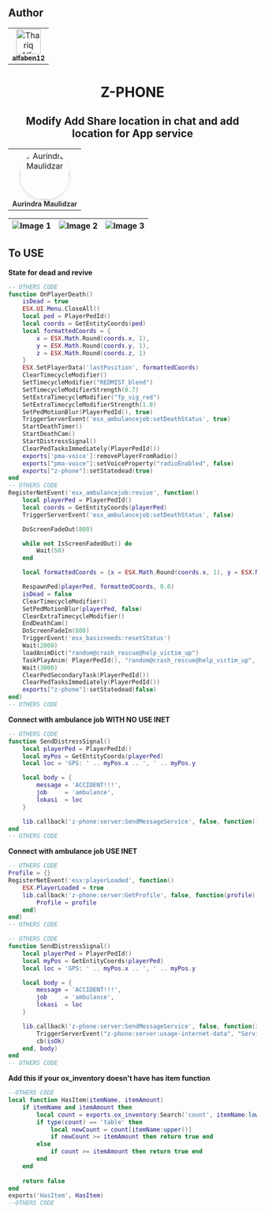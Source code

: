 ## Author

<table>
   <tbody>
      <tr>
         <td align="center" valign="top">
            <a href="https://github.com/alfaben12"
                style="text-decoration: none;"
               ><img
               src="https://avatars.githubusercontent.com/u/20008086?v=4"
               width="50px"
               alt="Thariq Alfa"
               /><br /><sub><b>alfaben12</b></sub></a>
         </td>
      </tr>
   </tbody>
</table>

<h1 align="center">Z-PHONE</h1>
<h2 align="center">Modify Add Share location in chat and add location for App service</h2>

<table align="center">
   <tbody>
      <tr>
         <td align="center" valign="top">
            <a href="https://github.com/ahruwet" style="text-decoration: none;">
               <img
                  src="https://avatars.githubusercontent.com/u/85060725?v=4"
                  width="100px"
                  style="border-radius: 50%; box-shadow: 0px 4px 6px rgba(0, 0, 0, 0.1);"
                  alt="Aurindra Maulidzar"
               />
               <br />
               <sub>
                  <b style="font-size: 14px; color: #333;">Aurindra Maulidzar</b>
               </sub>
            </a>
         </td>
      </tr>
   </tbody>
</table>

<div align="center">

| ![Image 1](https://i.imgur.com/eYiHbSS.png) | ![Image 2](https://i.imgur.com/bKkunQY.png) | ![Image 3](https://i.imgur.com/EbK3Vsf.png) |
|-------------------------------------------|-------------------------------------------|-------------------------------------------|

</div>


## To USE

**State for dead and revive**
```lua
-- OTHERS CODE
function OnPlayerDeath()
    isDead = true
    ESX.UI.Menu.CloseAll()
    local ped = PlayerPedId()
    local coords = GetEntityCoords(ped)
    local formattedCoords = {
        x = ESX.Math.Round(coords.x, 1),
        y = ESX.Math.Round(coords.y, 1),
        z = ESX.Math.Round(coords.z, 1)
    }
    ESX.SetPlayerData('lastPosition', formattedCoords)
    ClearTimecycleModifier()
    SetTimecycleModifier("REDMIST_blend")
    SetTimecycleModifierStrength(0.7)
    SetExtraTimecycleModifier("fp_vig_red")
    SetExtraTimecycleModifierStrength(1.0)
    SetPedMotionBlur(PlayerPedId(), true)
    TriggerServerEvent('esx_ambulancejob:setDeathStatus', true)
    StartDeathTimer()
    StartDeathCam()
    StartDistressSignal()
    ClearPedTasksImmediately(PlayerPedId())
    exports['pma-voice']:removePlayerFromRadio()
    exports["pma-voice"]:setVoiceProperty("radioEnabled", false)
    exports["z-phone"]:setStatedead(true)
end
-- OTHERS CODE
RegisterNetEvent('esx_ambulancejob:revive', function()
    local playerPed = PlayerPedId()
    local coords = GetEntityCoords(playerPed)
    TriggerServerEvent('esx_ambulancejob:setDeathStatus', false)

    DoScreenFadeOut(800)

    while not IsScreenFadedOut() do
        Wait(50)
    end

    local formattedCoords = {x = ESX.Math.Round(coords.x, 1), y = ESX.Math.Round(coords.y, 1), z = ESX.Math.Round(coords.z, 1)}

    RespawnPed(playerPed, formattedCoords, 0.0)
    isDead = false
    ClearTimecycleModifier()
    SetPedMotionBlur(playerPed, false)
    ClearExtraTimecycleModifier()
    EndDeathCam()
    DoScreenFadeIn(800)
    TriggerEvent('esx_basicneeds:resetStatus')
    Wait(2000)
    loadAnimDict("random@crash_rescue@help_victim_up") 
    TaskPlayAnim( PlayerPedId(), "random@crash_rescue@help_victim_up", "helping_victim_to_feet_victim", 8.0, 1.0, -1, 49, 0, 0, 0, 0 )
    Wait(3000)
    ClearPedSecondaryTask(PlayerPedId())
    ClearPedTasksImmediately(PlayerPedId())
    exports["z-phone"]:setStatedead(false)
end)
-- OTHERS CODE
```

**Connect with ambulance job WITH NO USE INET**

```lua
-- OTHERS CODE
function SendDistressSignal()
	local playerPed = PlayerPedId()
    local myPos = GetEntityCoords(playerPed)
    local loc = 'GPS: ' .. myPos.x .. ', ' .. myPos.y

    local body = {
        message = 'ACCIDENT!!!',
        job     = 'ambulance',
        lokasi  = loc
    }

    lib.callback('z-phone:server:SendMessageService', false, function() end, body)
end
-- OTHERS CODE
```

**Connect with ambulance job USE INET**

```lua
-- OTHERS CODE
Profile = {}
RegisterNetEvent('esx:playerLoaded', function()
    ESX.PlayerLoaded = true
    lib.callback('z-phone:server:GetProfile', false, function(profile)
        Profile = profile
    end)
end)
-- OTHERS CODE

-- OTHERS CODE
function SendDistressSignal()
	local playerPed = PlayerPedId()
    local myPos = GetEntityCoords(playerPed)
    local loc = 'GPS: ' .. myPos.x .. ', ' .. myPos.y

    local body = {
        message = 'ACCIDENT!!!',
        job     = 'ambulance',
        lokasi  = loc
    }

    lib.callback('z-phone:server:SendMessageService', false, function(isOk)
        TriggerServerEvent("z-phone:server:usage-internet-data", "Services", math.random(5000, 10000))
        cb(isOk)
    end, body)
end
-- OTHERS CODE
```

**Add this if your ox_inventory doesn't have has item function**
```lua
--OTHERS CODE
local function HasItem(itemName, itemAmount)
	if itemName and itemAmount then
		local count = exports.ox_inventory:Search('count', itemName:lower())
		if type(count) == 'table' then
			local newCount = count[itemName:upper()]
			if newCount >= itemAmount then return true end
		else
			if count >= itemAmount then return true end
		end
	end
	
    return false
end
exports('HasItem', HasItem)
--OTHERS CODE
```
